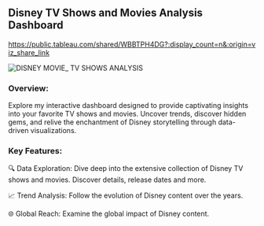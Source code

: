 ## **Disney TV Shows and Movies Analysis Dashboard**
https://public.tableau.com/shared/WBBTPH4DG?:display_count=n&:origin=viz_share_link

![DISNEY MOVIE_ TV SHOWS ANALYSIS](https://github.com/SolomonItany/Tableau---Visualizations/assets/113608288/c632f505-4bf9-44fc-9cf4-55a305714b30)


### Overview:
Explore my interactive dashboard designed to provide captivating insights into your favorite TV shows and movies. Uncover trends, discover hidden gems, and relive the enchantment of Disney storytelling through data-driven visualizations.

### Key Features:
🔍 Data Exploration: Dive deep into the extensive collection of Disney TV shows and movies. Discover details, release dates and more.

📈 Trend Analysis: Follow the evolution of Disney content over the years. 

🌐 Global Reach: Examine the global impact of Disney content. 
